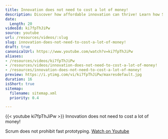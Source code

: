 ```yaml
---
title: Innovation does not need to cost a lot of money!
description: Discover how affordable innovation can thrive! Learn how Scrum enables rapid prototyping without breaking the bank in this insightful video.
date:
  Length: 20
videoId: ki7fpThJiPw
source: youtube
url: /resources/videos/:slug
slug: innovation-does-not-need-to-cost-a-lot-of-money!
draft: true
canonicalUrl: https://www.youtube.com/watch?v=ki7fpThJiPw
aliases:
- /resources/videos/ki7fpThJiPw
- /resources/videos/innovation-does-not-need-to-cost-a-lot-of-money!
- /resources/innovation-does-not-need-to-cost-a-lot-of-money!
preview: https://i.ytimg.com/vi/ki7fpThJiPw/maxresdefault.jpg
duration: 16
isShort: true
sitemap:
  filename: sitemap.xml
  priority: 0.4

---
```

{{< youtube ki7fpThJiPw >}} 
 Innovation does not need to cost a lot of money!

Scrum does not prohibit fast prototyping. 
 [Watch on Youtube](https://www.youtube.com/watch?v=ki7fpThJiPw)
